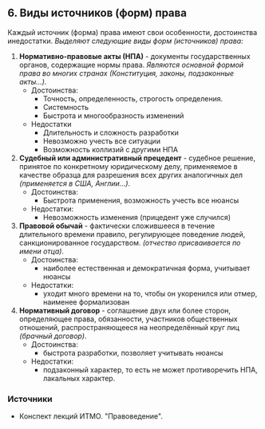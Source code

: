 ## 6. Виды источников (форм) права

Каждый источник (форма) права имеют свои особенности, достоинства инедостатки. *Выделяют следующие виды форм (источников) права:*

1. **Нормативно-правовые акты (НПА)** - документы государственных органов, содержащие нормы права. *Являются основной формой права во многих странах (Конституция, законы, подзаконные акты...).*
   - Достоинства:
     - Точность, определенность, строгость определения.
     - Системность
     - Быстрота и многообразность изменений
   - Недостатки
     - Длительность и сложность разработки
     - Невозможно учесть все ситуации
     - Возможность коллизий с другими НПА
2. **Судебный или административный прецедент** - судебное решение, принятое по конкретному юридическому делу, применяемое в качестве образца для разрешения всех других анало­гичных дел *(применяется в США, Англии...)*.
   - Достоинства:
     - Быстрота применения, возможность учесть все нюансы
   - Недостатки:
     - Невозможность изменения (прицедент уже случился)
3. **Правовой обычай** - фактически сложившееся в течение длительного времени правило, регу­лирующее поведение людей, санкционированное государством. *(отчество присваивается по имени отца)*.
   - Достоинства:
     - наиболее естественная и демократичная форма, учитывает нюансы
   - Недостатки:
     - уходит много времени на то, чтобы он укоренился или отмер, наименее формализован
4. **Нормативный договор** - соглашение двух или более сторон, определяющее пра­ва, обязанности, участников общественных отношений, распространяющееся на неопределённый круг лиц *(брачный договор)*.
   - Достоинства:
     - быстрота разработки, позволяет учитывать нюансы
   - Недостатки:
     - подзаконный характер, то есть не может противоречить НПА, лакальных характер.

### Источники

- Конспект лекций ИТМО. "Правоведение".
